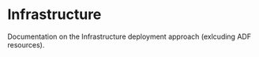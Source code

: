 # Infrastructure

Documentation on the Infrastructure deployment approach (exlcuding ADF resources).
